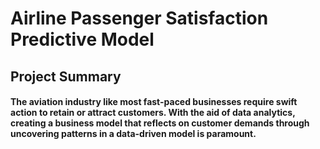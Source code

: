 # Airline Passenger Satisfaction Predictive Model


## Project Summary


#### The aviation industry like most fast-paced businesses require swift action to retain or attract customers. With the aid of data analytics, creating a business model that reflects on customer demands through uncovering patterns in a data-driven model is paramount.